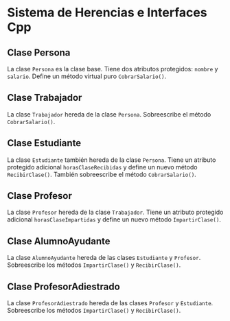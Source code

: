 # Sistema de Herencias e Interfaces Cpp

## Clase Persona

La clase `Persona` es la clase base. Tiene dos atributos protegidos: `nombre` y `salario`. Define un método virtual puro `CobrarSalario()`.

## Clase Trabajador

La clase `Trabajador` hereda de la clase `Persona`. Sobreescribe el método `CobrarSalario()`.

## Clase Estudiante

La clase `Estudiante` también hereda de la clase `Persona`. Tiene un atributo protegido adicional `horasClaseRecibidas` y define un nuevo método `RecibirClase()`. También sobreescribe el método `CobrarSalario()`.

## Clase Profesor

La clase `Profesor` hereda de la clase `Trabajador`. Tiene un atributo protegido adicional `horasClaseImpartidas` y define un nuevo método `ImpartirClase()`.

## Clase AlumnoAyudante

La clase `AlumnoAyudante` hereda de las clases `Estudiante` y `Profesor`. Sobreescribe los métodos `ImpartirClase()` y `RecibirClase()`.

## Clase ProfesorAdiestrado

La clase `ProfesorAdiestrado` hereda de las clases `Profesor` y `Estudiante`. Sobreescribe los métodos `ImpartirClase()` y `RecibirClase()`.
